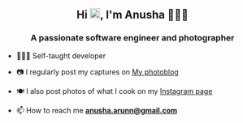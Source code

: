 <h2 align="center">Hi <img src="https://github.com/TheDudeThatCode/TheDudeThatCode/blob/master/Assets/Hi.gif" width="20px">, I'm Anusha 👩🏻‍💻</h2>
<h3 align="center">A passionate software engineer and photographer</h3>

- 👩🏻‍💻 Self-taught developer 

- 📷 I regularly post my captures on [My photoblog](https://anushanandi.com/)

- 🍽️ I also post photos of what I cook on my [Instagram page](https://www.instagram.com/tongue._.teaser/)

- 📫 How to reach me **anusha.arunn@gmail.com**

<!---
anusha-arunn/anusha-arunn is a ✨ special ✨ repository because its `README.md` (this file) appears on your GitHub profile.
You can click the Preview link to take a look at your changes.
--->

